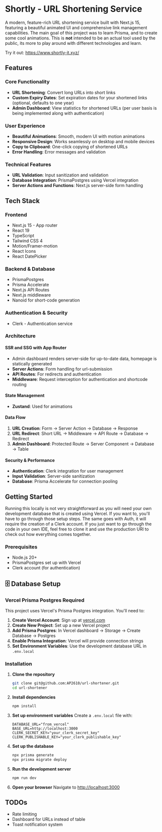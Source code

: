 # Shortly - URL Shortening Service

A modern, feature-rich URL shortening service built with Next.js 15, featuring a beautiful animated UI and comprehensive link management capabilities. The main goal of this project was to learn Prisma, and to create some cool animations. This is **not** intended to be an actual tool used by the public, its more to play around with different technologies and learn.

Try it out: https://www.shortly-it.xyz/

## Features

### Core Functionality

- **URL Shortening**: Convert long URLs into short links
- **Custom Expiry Dates**: Set expiration dates for your shortened links (optional, defaults to one year)
- **Admin Dashboard**: View statistics for shortened URLs (per user basis is being implemented along with authentication)

### User Experience

- **Beautiful Animations**: Smooth, modern UI with motion animations
- **Responsive Design**: Works seamlessly on desktop and mobile devices
- **Copy to Clipboard**: One-click copying of shortened URLs
- **Error Handling**: Error messages and validation

### Technical Features

- **URL Validation**: Input sanitization and validation
- **Database Integration**: PrismaPostgres using Vercel integration
- **Server Actions and Functions**: Next.js server-side form handling

## Tech Stack

### Frontend

- Next.js 15 - App router
- React 19
- TypeScript
- Tailwind CSS 4
- Motion/Framer-motion
- React Icons
- React DatePicker

### Backend & Database

- PrismaPostgres
- Prisma Accelerate
- Next.js API Routes
- Next.js middleware
- Nanoid for short-code generation

### Authentication & Security

- Clerk - Authentication service

### Architecture

#### **SSR and SSG with App Router**

- Admin dashboard renders server-side for up-to-date data, homepage is statically generated
- **Server Actions**: Form handling for url-submission
- **API Routes**: For redirects and authentication
- **Middleware**: Request interception for authentication and shortcode routing

#### **State Management**

- **Zustand**: Used for animations

#### **Data Flow**

1. **URL Creation**: Form → Server Action → Database → Response
2. **URL Redirect**: Short URL → Middleware → API Route → Database → Redirect
3. **Admin Dashboard**: Protected Route → Server Component → Database → Table

#### **Security & Performance**

- **Authentication**: Clerk integration for user management
- **Input Validation**: Server-side sanitization
- **Database**: Prisma Accelerate for connection pooling

## Getting Started

Running this locally is not very straightforward as you will need your own development database that is created using Vercel. If you want to, you'll have to go through those setup steps. The same goes with Auth, it will require the creation of a Clerk account. If you just want to go through the code in your own IDE, feel free to clone it and use the production URl to check out how everything comes together.

### Prerequisites

- Node.js 20+
- PrismaPostgres set up with Vercel
- Clerk account (for authentication)

## 🗄️ Database Setup

### **Vercel Prisma Postgres Required**

This project uses Vercel's Prisma Postgres integration. You'll need to:

1. **Create Vercel Account**: Sign up at [vercel.com](https://vercel.com)
2. **Create New Project**: Set up a new Vercel project
3. **Add Prisma Postgres**: In Vercel dashboard → Storage → Create Database → Postgres
4. **Enable Prisma Integration**: Vercel will provide connection strings
5. **Set Environment Variables**: Use the development database URL in `.env.local`

### Installation

1. **Clone the repository**

   ```bash
   git clone git@github.com:AP2610/url-shortener.git
   cd url-shortener
   ```

2. **Install dependencies**

   ```bash
   npm install
   ```

3. **Set up environment variables**
   Create a `.env.local` file with:

   ```env
   DATABASE_URL="from_vercel"
   BASE_URL=http://localhost:3000
   CLERK_SECRET_KEY="your_clerk_secret_key"
   CLERK_PUBLISHABLE_KEY="your_clerk_publishable_key"
   ```

4. **Set up the database**

   ```bash
   npx prisma generate
   npx prisma migrate deploy
   ```

5. **Run the development server**

   ```bash
   npm run dev
   ```

6. **Open your browser**
   Navigate to [http://localhost:3000](http://localhost:3000)

## TODOs

- Rate limiting
- Dashboard for URLs instead of table
- Toast notification system
